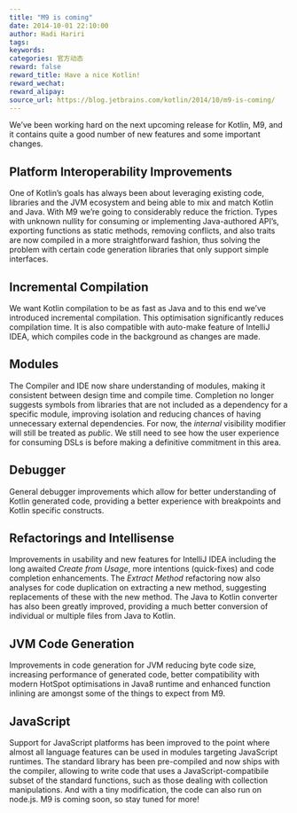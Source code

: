 ```yaml
---
title: "M9 is coming"
date: 2014-10-01 22:10:00
author: Hadi Hariri
tags:
keywords:
categories: 官方动态
reward: false
reward_title: Have a nice Kotlin!
reward_wechat:
reward_alipay:
source_url: https://blog.jetbrains.com/kotlin/2014/10/m9-is-coming/
---
```


We’ve been working hard on the next upcoming release for Kotlin, M9, and it contains quite a good number of new features and some important changes.<span id="more-1625"></span>
## Platform Interoperability Improvements

One of Kotlin’s goals has always been about leveraging existing code, libraries and the JVM ecosystem and being able to mix and match Kotlin and Java. With M9 we’re going to considerably reduce the friction. Types with unknown nullity for consuming or implementing Java-authored API’s, exporting functions as static methods, removing conflicts, and also traits are now compiled in a more straightforward fashion, thus solving the problem with certain code generation libraries that only support simple interfaces.
## Incremental Compilation

We want Kotlin compilation to be as fast as Java and to this end we’ve introduced incremental compilation. This optimisation significantly reduces compilation time. It is also compatible with auto-make feature of IntelliJ IDEA, which compiles code in the background as changes are made.
## Modules

The Compiler and IDE now share understanding of modules, making it consistent between design time and compile time. Completion no longer suggests symbols from libraries that are not included as a dependency for a specific module, improving isolation and reducing chances of having unnecessary external dependencies. For now, the <em>internal</em> visibility modifier will still be treated as <em>public</em>. We still need to see how the user experience for consuming DSLs is before making a definitive commitment in this area.
## Debugger

General debugger improvements which allow for better understanding of Kotlin generated code, providing a better experience with breakpoints and Kotlin specific constructs.
## Refactorings and Intellisense

Improvements in usability and new features for IntelliJ IDEA including the long awaited <em>Create from Usage</em>, more intentions (quick-fixes) and code completion enhancements. The <em>Extract Method</em> refactoring now also analyses for code duplication on extracting a new method, suggesting replacements of these with the new method. The Java to Kotlin converter has also been greatly improved, providing a much better conversion of individual or multiple files from Java to Kotlin.
## JVM Code Generation

Improvements in code generation for JVM reducing byte code size, increasing performance of generated code, better compatibility with modern HotSpot optimisations in Java8 runtime and enhanced function inlining are amongst some of the things to expect from M9.
## JavaScript

Support for JavaScript platforms has been improved to the point where almost all language features can be used in modules targeting JavaScript runtimes. The standard library has been pre-compiled and now ships with the compiler, allowing to write code that uses a JavaScript-compatibile subset of the standard functions, such as those dealing with collection manipulations. And with a tiny modification, the code can also run on node.js.
M9 is coming soon, so stay tuned for more!
